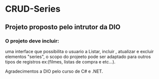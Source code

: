 # CRUD-Series

## Projeto proposto pelo intrutor da DIO

### O projeto deve incluir:

uma interface que possibilita o usuario a Listar, incluir , atualizar e excluir elementos "series", o scopo do projeeto pode ser
adaptado para outros tipos de registros ex:(filmes, listas de compra e etc...).

Agradecimentos a DIO pelo curso de C# e .NET.
